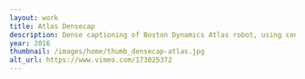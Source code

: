 ```yaml
---
layout: work
title: Atlas Densecap
description: Dense captioning of Boston Dynamics Atlas robot, using convolutional and recurrent neural nets
year: 2016
thumbnail: /images/home/thumb_densecap-atlas.jpg
alt_url: https://www.vimeo.com/173025372
---
```

